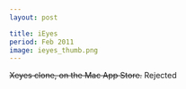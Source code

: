 ```yaml
---
layout: post

title: iEyes
period: Feb 2011
image: ieyes_thumb.png
---
```


<span style="text-decoration: line-through">Xeyes clone, on the Mac App Store.</span>
Rejected
